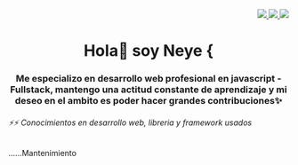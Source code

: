 <div id="contacto" align="end">
  <a title="neyeska.go@gmail.com" href="" align="start">
      <img src="https://img.shields.io/badge/Gmail-D14836?style=for-the-badge&logo=gmail&logoColor=white">
  </a>
  <a title="(+56 9)4409 7355)" href="https://wa.me/56944097355" align="end">
      <img src="https://img.shields.io/badge/WhatsApp-25D366?style=for-the-badge&logo=whatsapp&logoColor=white">
  </a>
   <a title="Instagram" href="" align="end">
      <img src="https://img.shields.io/badge/Instagram-E4405F?style=for-the-badge&logo=instagram&logoColor=white">
  </a>
 
</div>
<div id="header" align="center" font-size="18px">
  <h1 align="center">Hola👋 soy Neye { </h1>
</div>

<h3 align="center">Me especializo en desarrollo web profesional en javascript - Fullstack, mantengo una actitud constante de aprendizaje y mi deseo en el ambito es poder hacer grandes contribuciones✨</h3>

<h6>⚡⚡ Conocimientos en desarrollo web, libreria y framework usados</h6>

......Mantenimiento
<!--  <a title="JavaScript" href="https://wa.me/56944097355" align="end">
      <img src="https://img.shields.io/badge/JavaScript-323330?style=for-the-badge&logo=javascript&logoColor=F7DF1E">
  </a>
  <a title="" href="https://wa.me/56944097355" align="end">
      <img src="https://img.shields.io/badge/JavaScript-323330?style=for-the-badge&logo=javascript&logoColor=F7DF1E">
  </a>
  <a title="JavaScript" href="https://wa.me/56944097355" align="end">
      <img src="https://img.shields.io/badge/JavaScript-323330?style=for-the-badge&logo=javascript&logoColor=F7DF1E">
  </a>
  <a title="JavaScript" href="https://wa.me/56944097355" align="end">
      <img src="https://img.shields.io/badge/JavaScript-323330?style=for-the-badge&logo=javascript&logoColor=F7DF1E">
  </a>
  <a title="JavaScript" href="https://wa.me/56944097355" align="end">
      <img src="https://img.shields.io/badge/JavaScript-323330?style=for-the-badge&logo=javascript&logoColor=F7DF1E">
  </a> -->


<!--
**NeyeskaMedina/NeyeskaMedina** is a ✨ _special_ ✨ repository because its `README.md` (this file) appears on your GitHub profile.
- 🔭 I’m currently working on ...
- 🌱 I’m currently learning ...
- 👯 I’m looking to collaborate on ...
- 🤔 I’m looking for help with ...
- 💬 Ask me about ...
- 📫 How to reach me: ...
- 😄 Pronouns: ...
- ⚡ Fun fact: ...
-->
